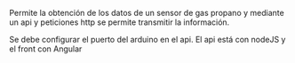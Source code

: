 Permite la obtención de los datos de un sensor de gas propano y mediante un api y peticiones http se permite transmitir la información.

Se debe configurar el puerto del arduino en el api.
El api está con nodeJS y el front con Angular
